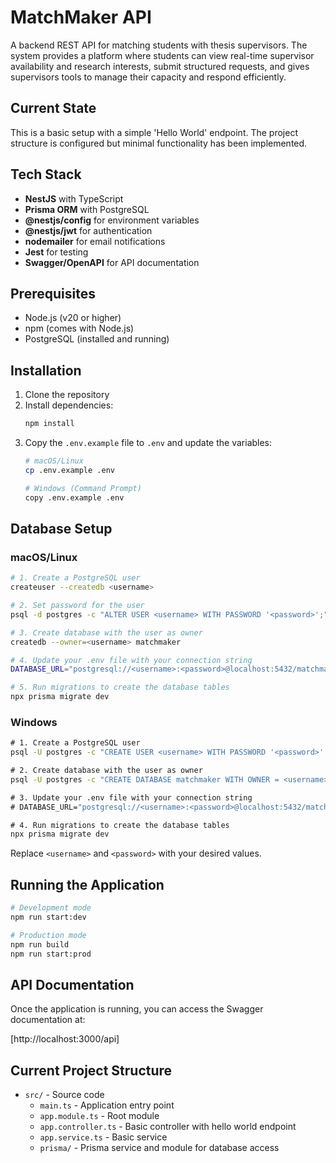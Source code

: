 # MatchMaker API

A backend REST API for matching students with thesis supervisors. The system provides a platform where students can view real-time supervisor availability and research interests, submit structured requests, and gives supervisors tools to manage their capacity and respond efficiently.

## Current State

This is a basic setup with a simple 'Hello World' endpoint. The project structure is configured but minimal functionality has been implemented.

## Tech Stack

- **NestJS** with TypeScript
- **Prisma ORM** with PostgreSQL
- **@nestjs/config** for environment variables
- **@nestjs/jwt** for authentication
- **nodemailer** for email notifications
- **Jest** for testing
- **Swagger/OpenAPI** for API documentation

## Prerequisites

- Node.js (v20 or higher)
- npm (comes with Node.js)
- PostgreSQL (installed and running)

## Installation

1. Clone the repository
2. Install dependencies:
   ```bash
   npm install
   ```
3. Copy the `.env.example` file to `.env` and update the variables:
   ```bash
   # macOS/Linux
   cp .env.example .env
   
   # Windows (Command Prompt)
   copy .env.example .env
   ```

## Database Setup

### macOS/Linux

```bash
# 1. Create a PostgreSQL user
createuser --createdb <username>

# 2. Set password for the user
psql -d postgres -c "ALTER USER <username> WITH PASSWORD '<password>';"

# 3. Create database with the user as owner
createdb --owner=<username> matchmaker

# 4. Update your .env file with your connection string
DATABASE_URL="postgresql://<username>:<password>@localhost:5432/matchmaker?schema=public"

# 5. Run migrations to create the database tables
npx prisma migrate dev
```

### Windows

```cmd
# 1. Create a PostgreSQL user
psql -U postgres -c "CREATE USER <username> WITH PASSWORD '<password>' CREATEDB;"

# 2. Create database with the user as owner
psql -U postgres -c "CREATE DATABASE matchmaker WITH OWNER = <username>;"

# 3. Update your .env file with your connection string
# DATABASE_URL="postgresql://<username>:<password>@localhost:5432/matchmaker?schema=public"

# 4. Run migrations to create the database tables
npx prisma migrate dev
```

Replace `<username>` and `<password>` with your desired values.

## Running the Application

```bash
# Development mode
npm run start:dev

# Production mode
npm run build
npm run start:prod
```

## API Documentation

Once the application is running, you can access the Swagger documentation at:

[http://localhost:3000/api]


## Current Project Structure

- `src/` - Source code
  - `main.ts` - Application entry point
  - `app.module.ts` - Root module
  - `app.controller.ts` - Basic controller with hello world endpoint
  - `app.service.ts` - Basic service
  - `prisma/` - Prisma service and module for database access
